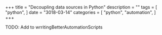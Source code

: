 +++
title = "Decoupling data sources in Python"
description = ""
tags = [
    "python",
]
date = "3018-03-14"
categories = [
    "python",
    "automation",
]
+++

TODO: Add to wrritingBetterAutomationScripts
